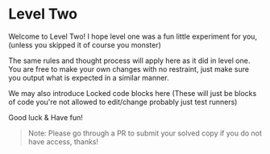 # Level Two

Welcome to Level Two! I hope level one was a fun little experiment for you, (unless you skipped it of course you monster)

The same rules and thought process will apply here as it did in level one. You are free to make your own changes with no restraint, just make sure you output what is expected in a similar manner.

We may also introduce Locked code blocks here (These will just be blocks of code you're not allowed to edit/change probably just test runners)

Good luck & Have fun!

> Note: Please go through a PR to submit your solved copy if you do not have access, thanks!
